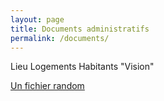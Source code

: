 ```yaml
---
layout: page
title: Documents administratifs
permalink: /documents/
---
```


Lieu
Logements
Habitants
"Vision"


[Un fichier random](../assets/fichiers/test.pdf)

